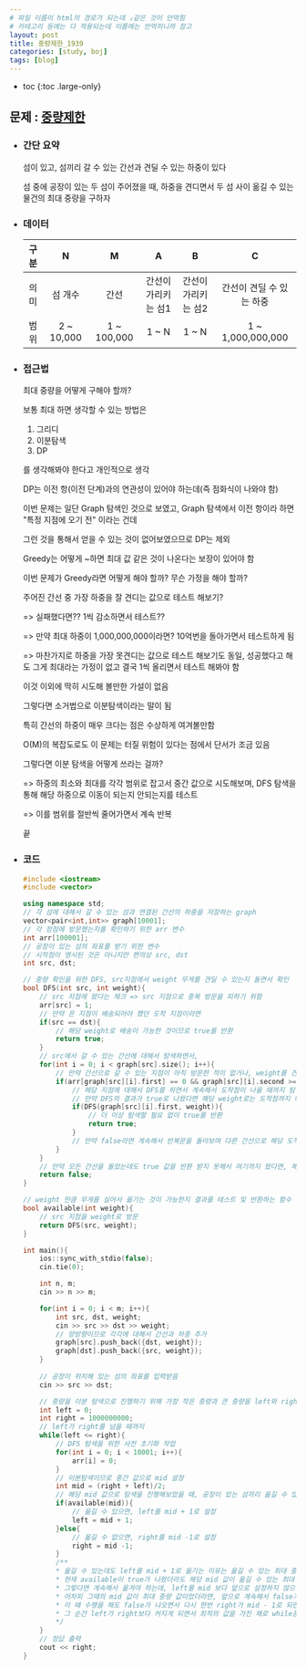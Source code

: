 ```yaml
---
# 파일 이름이 html의 경로가 되는데 ₂같은 것이 안먹힘
# 카테고리 등에는 다 적용되는데 이름에는 안먹히니까 참고
layout: post
title: 중량제한_1939
categories: [study, boj]
tags: [blog]
---
```


- toc
{:toc .large-only}

## 문제 : [중량제한](https://www.acmicpc.net/problem/1939)

+ ### 간단 요약
    섬이 있고, 섬끼리 갈 수 있는 간선과 견딜 수 있는 하중이 있다

    섬 중에 공장이 있는 두 섬이 주어졌을 때, 하중을 견디면서 두 섬 사이 옮길 수 있는 물건의 최대 중량을 구하자

+ ### 데이터
  |구분|N|M|A|B|C|
  |:--:|:--:|:--:|:--:|:--:|:--:|
  |의미|섬 개수|간선|간선이 가리키는 섬1|간선이 가리키는 섬2|간선이 견딜 수 있는 하중|
  |범위|2 ~ 10,000|1 ~ 100,000|1 ~ N|1 ~ N|1 ~ 1,000,000,000|

+ ### 접근법
    최대 중량을 어떻게 구해야 할까?

    보통 최대 하면 생각할 수 있는 방법은 

    1. 그리디
    2. 이분탐색
    3. DP
    
    를 생각해봐야 한다고 개인적으로 생각

    DP는 이전 항(이전 단계)과의 연관성이 있어야 하는데(즉 점화식이 나와야 함)

    이번 문제는 일단 Graph 탐색인 것으로 보였고, Graph 탐색에서 이전 항이라 하면 "특정 지점에 오기 전" 이라는 건데

    그런 것을 통해서 얻을 수 있는 것이 없어보였으므로 DP는 제외

    Greedy는 어떻게 ~하면 최대 값 같은 것이 나온다는 보장이 있어야 함

    이번 문제가 Greedy라면 어떻게 해야 할까? 무슨 가정을 해야 할까?

    주어진 간선 중 가장 하중을 잘 견디는 값으로 테스트 해보기?

    => 실패했다면?? 1씩 감소하면서 테스트??

    => 만약 최대 하중이 1,000,000,000이라면? 10억번을 돌아가면서 테스트하게 됨

    => 마찬가지로 하중을 가장 못견디는 값으로 테스트 해보기도 동일, 성공했다고 해도 그게 최대라는 가정이 없고 결국 1씩 올리면서 테스트 해봐야 함

    이것 이외에 딱히 시도해 볼만한 가설이 없음

    그렇다면 소거법으로 이분탐색이라는 말이 됨

    특히 간선의 하중이 매우 크다는 점은 수상하게 여겨볼만함

    O(M)의 복잡도로도 이 문제는 터질 위험이 있다는 점에서 단서가 조금 있음

    그렇다면 이분 탐색을 어떻게 쓰라는 걸까?

    => 하중의 최소와 최대를 각각 범위로 잡고서 중간 값으로 시도해보며, DFS 탐색을 통해 해당 하중으로 이동이 되는지 안되는지를 테스트

    => 이를 범위를 절반씩 줄어가면서 계속 반복
    
    끝

+ ### 코드
  ```c++
  #include <iostream>
  #include <vector>

  using namespace std;
  // 각 섬에 대해서 갈 수 있는 섬과 연결된 간선의 하중을 저장하는 graph
  vector<pair<int,int>> graph[10001];
  // 각 정점에 방문했는지를 확인하기 위한 arr 변수
  int arr[100001];
  // 공장이 있는 섬의 좌표를 받기 위한 변수
  // 시작점이 명시된 것은 아니지만 편의상 src, dst
  int src, dst;

  // 중량 확인을 위한 DFS, src지점에서 weight 무게를 견딜 수 있는지 돌면서 확인
  bool DFS(int src, int weight){
      // src 지점에 왔다는 체크 => src 지점으로 중복 방문을 피하기 위함
      arr[src] = 1;
      // 만약 온 지점이 배송되어야 했던 도착 지점이라면
      if(src == dst){
          // 해당 weight로 배송이 가능한 것이므로 true를 반환
          return true;
      }
      // src에서 갈 수 있는 간선에 대해서 탐색하면서,
      for(int i = 0; i < graph[src].size(); i++){
          // 만약 간선으로 갈 수 있는 지점이 아직 방문한 적이 없거나, weight를 견딜 수 있을 정도의 하중으로 되어 있다면
          if(arr[graph[src][i].first] == 0 && graph[src][i].second >= weight){
              // 해당 지점에 대해서 DFS를 하면서 계속해서 도착점이 나올 때까지 탐색
              // 만약 DFS의 결과가 true로 나왔다면 해당 weight로는 도착점까지 배송을 할 수 있는 것이므로
              if(DFS(graph[src][i].first, weight)){
                  // 더 이상 탐색할 필요 없이 true를 반환
                  return true;
              }
              // 만약 false라면 계속해서 반복문을 돌아보며 다른 간선으로 해당 도착점에 갈 수 있는지 확인해보게 됨
          }
      }
      // 만약 모든 간선을 돌았는데도 true 값을 반환 받지 못해서 여기까지 왔다면, 해당 weight로는 하중을 견디거나, 도착 지점까지 갈 수 있는 곳이 없으므로 false 반환
      return false;
  }

  // weight 만큼 무게를 실어서 옮기는 것이 가능한지 결과를 테스트 및 반환하는 함수
  bool available(int weight){
      // src 지점을 weight로 방문
      return DFS(src, weight);
  }

  int main(){
      ios::sync_with_stdio(false);
      cin.tie(0);

      int n, m;
      cin >> n >> m;

      for(int i = 0; i < m; i++){
          int src, dst, weight;
          cin >> src >> dst >> weight;
          // 양방향이므로 각각에 대해서 간선과 하중 추가
          graph[src].push_back({dst, weight});
          graph[dst].push_back({src, weight});
      }
      
      // 공장이 위치해 있는 섬의 좌표를 입력받음
      cin >> src >> dst;

      // 중량을 이분 탐색으로 진행하기 위해 가장 작은 중량과 큰 중량을 left와 right로 설정
      int left = 0;
      int right = 1000000000;
      // left가 right를 넘을 때까지
      while(left <= right){
          // DFS 탐색을 위한 사전 초기화 작업
          for(int i = 0; i < 10001; i++){
              arr[i] = 0;
          }
          // 이분탐색이므로 중간 값으로 mid 설정
          int mid = (right + left)/2;
          // 해당 mid 값으로 탐색을 진행해보았을 때, 공장이 있는 섬끼리 옮길 수 있는지를 테스트
          if(available(mid)){
              // 옮길 수 있으면, left를 mid + 1로 설정
              left = mid + 1;
          }else{
              // 옮길 수 없으면, right를 mid -1로 설정
              right = mid -1;
          }
          /**
          * 옮길 수 있는데도 left를 mid + 1로 옮기는 이유는 옮길 수 있는 최대 중량을 알아내기 위함
          * 현재 available이 true가 나왔더라도 해당 mid 값이 옮길 수 있는 최대 중량이라는 보장이 없음
          * 그렇다면 계속해서 옮겨야 하는데, left를 mid 보다 앞으로 설정하지 않으면, left가 right와 같아서 무한 while문이 반복되는 경우가 생김
          * 어차피 그때의 mid 값이 최대 중량 값이었더라면, 앞으로 계속해서 false가 나오면서 right가 줄어들다가 최대 중량 + 1 값을 가리키던 left와 mid와 right가 같아지는 순간이 오고,
          * 이 때 수행을 해도 false가 나오면서 다시 한번 right가 mid - 1로 되면서 자연스럽게 최대 중량을 가리키게 되고,
          * 그 순간 left가 right보다 커지게 되면서 최적의 값을 가진 채로 while문을 탈출하게 된다
          */
      }
      // 정답 출력
      cout << right;
  }
  ```